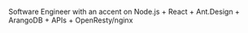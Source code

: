 Software Engineer with an accent on Node.js + React + Ant.Design + ArangoDB + APIs + OpenResty/nginx

